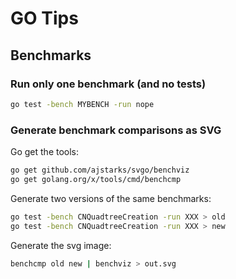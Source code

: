 # GO Tips

## Benchmarks

### Run only one benchmark (and no tests)

```bash
go test -bench MYBENCH -run nope
```

### Generate benchmark comparisons as SVG

Go get the tools:

```bash
go get github.com/ajstarks/svgo/benchviz
go get golang.org/x/tools/cmd/benchcmp
```

Generate two versions of the same benchmarks:

```bash
go test -bench CNQuadtreeCreation -run XXX > old
go test -bench CNQuadtreeCreation -run XXX > new
```

Generate the svg image:

```bash
benchcmp old new | benchviz > out.svg
```

